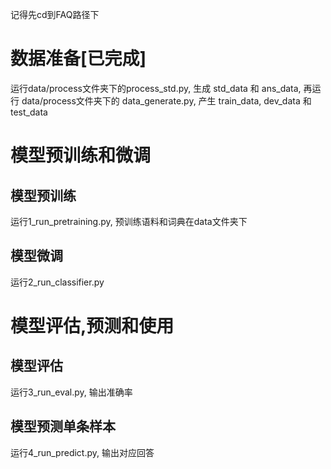 记得先cd到FAQ路径下
# 数据准备[已完成]
运行data/process文件夹下的process_std.py, 生成 std_data 和 ans_data, 再运行 data/process文件夹下的 data_generate.py, 产生 train_data, dev_data 和 test_data
# 模型预训练和微调
## 模型预训练
运行1_run_pretraining.py, 预训练语料和词典在data文件夹下
## 模型微调
运行2_run_classifier.py
# 模型评估,预测和使用
## 模型评估
运行3_run_eval.py, 输出准确率
## 模型预测单条样本
运行4_run_predict.py, 输出对应回答
